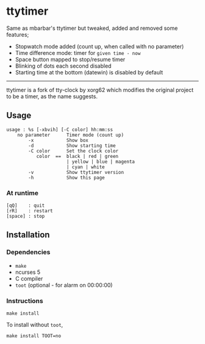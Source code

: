 # ttytimer

Same as mbarbar's ttytimer but tweaked, added and removed some features;

* Stopwatch mode added (count up, when called with no parameter)
* Time difference mode: timer for `given time - now`
* Space button mapped to stop/resume timer
* Blinking of dots each second disabled
* Starting time at the bottom (datewin) is disabled by default

---

ttytimer is a fork of tty-clock by xorg62 which modifies the
original project to be a timer, as the name suggests.

## Usage

```
usage : %s [-xbvih] [-C color] hh:mm:ss
    no parameter      Timer mode (count up)
        -x            Show box
        -d            Show starting time
        -C color      Set the clock color
           color  ==  black | red | green
                      | yellow | blue | magenta
                      | cyan | white
        -v            Show ttytimer version
        -h            Show this page
```

### At runtime
```
[qQ]    : quit
[rR]    : restart
[space] : stop
```

## Installation

### Dependencies

* `make`
* ncurses 5
* C compiler
* `toot` (optional - for alarm on 00:00:00)

### Instructions

```
make install
```

To install without `toot`,

```
make install TOOT=no
```

